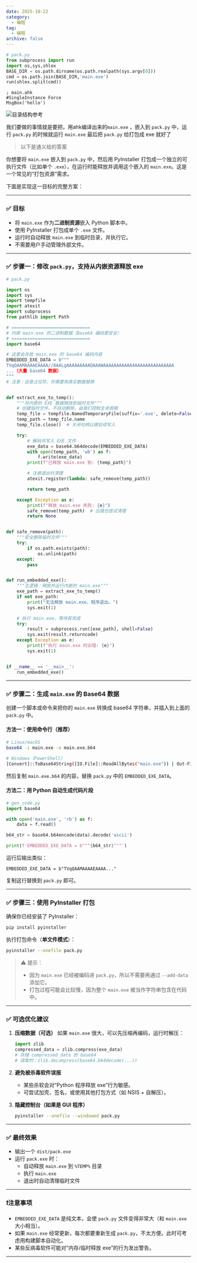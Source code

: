 ```yaml
---
date: 2025-10-22
category:
  - 编程
tag:
  - 编程
archive: false
---
```



```python
# pack.py
from subprocess import run
import os,sys,shlex
BASE_DIR = os.path.dirname(os.path.realpath(sys.argv[0]))
cmd = os.path.join(BASE_DIR,'main.exe')
run(shlex.split(cmd))
```

```autohotkey
; main.ahk
#SingleInstance Force
MsgBox('hello')
```


![目录结构参考](images/exe嵌入python/目录参考.png)


我们要做的事情就是要把，用ahk编译出来的```main.exe``` ，嵌入到 ```pack.py``` 中，运行 ```pack.py``` 的时候就运行 ```main.exe``` 最后把 ```pack.py``` 给打包成 exe 就好了
> 以下是通义给的答案

你想要将 `main.exe` 嵌入到 `pack.py` 中，然后用 PyInstaller 打包成一个独立的可执行文件（比如单个 `.exe`），在运行时能释放并调用这个嵌入的 `main.exe`。这是一个常见的“打包资源”需求。

下面是实现这一目标的完整方案：

---

### ✅ 目标
- 将 `main.exe` 作为**二进制资源**嵌入 Python 脚本中。
- 使用 PyInstaller 打包成单个 `.exe` 文件。
- 运行时自动释放 `main.exe` 到临时目录，并执行它。
- 不需要用户手动管理外部文件。

---

### ✅ 步骤一：修改 `pack.py`，支持从内嵌资源释放 exe

```python
# pack.py

import os
import sys
import tempfile
import atexit
import subprocess
from pathlib import Path

# ==============================
# 内嵌 main.exe 的二进制数据（Base64 编码更安全）
# ==============================
import base64

# 这里会存放 main.exe 的 base64 编码内容
EMBEDDED_EXE_DATA = b"""
TVqQAAMAAAAEAAAA//8AALgAAAAAAAAAQAAAWAAAAAAAAAAA4AAAAAAAAAAAAAAA
...（大量 base64 数据）
"""
# 注意：这是占位符，你需要用真实数据替换


def extract_exe_to_temp():
    """将内嵌的 EXE 数据释放到临时文件"""
    # 创建临时文件，不自动删除，由我们控制生命周期
    temp_file = tempfile.NamedTemporaryFile(suffix='.exe', delete=False)
    temp_path = temp_file.name
    temp_file.close()  # 关闭句柄以便后续写入

    try:
        # 解码并写入 EXE 文件
        exe_data = base64.b64decode(EMBEDDED_EXE_DATA)
        with open(temp_path, 'wb') as f:
            f.write(exe_data)
        print(f"已释放 main.exe 到: {temp_path}")

        # 注册退出时清理
        atexit.register(lambda: safe_remove(temp_path))

        return temp_path

    except Exception as e:
        print(f"释放 main.exe 失败: {e}")
        safe_remove(temp_path)  # 出错也尝试清理
        return None


def safe_remove(path):
    """安全删除临时文件"""
    try:
        if os.path.exists(path):
            os.unlink(path)
    except:
        pass


def run_embedded_exe():
    """主逻辑：释放并运行内嵌的 main.exe"""
    exe_path = extract_exe_to_temp()
    if not exe_path:
        print("无法释放 main.exe，程序退出。")
        sys.exit(1)

    # 执行 main.exe，等待其完成
    try:
        result = subprocess.run([exe_path], shell=False)
        sys.exit(result.returncode)
    except Exception as e:
        print(f"执行 main.exe 时出错: {e}")
        sys.exit(1)


if __name__ == '__main__':
    run_embedded_exe()
```

---

### ✅ 步骤二：生成 `main.exe` 的 Base64 数据

创建一个脚本或命令来把你的 `main.exe` 转换成 base64 字符串，并插入到上面的 `pack.py` 中。

#### 方法一：使用命令行（推荐）

```bash
# Linux/macOS
base64 -i main.exe -o main.exe.b64

# Windows（PowerShell）
[Convert]::ToBase64String([IO.File]::ReadAllBytes("main.exe")) | Out-File -Encoding ASCII main.exe.b64
```

然后复制 `main.exe.b64` 的内容，替换 `pack.py` 中的 `EMBEDDED_EXE_DATA`。

#### 方法二：用 Python 自动生成代码片段

```python
# gen_code.py
import base64

with open('main.exe', 'rb') as f:
    data = f.read()

b64_str = base64.b64encode(data).decode('ascii')

print(f'EMBEDDED_EXE_DATA = b"""{b64_str}"""')
```

运行后输出类似：

```
EMBEDDED_EXE_DATA = b"TVqQAAMAAAAEAAAA..."
```

复制这行替换到 `pack.py` 即可。

---

### ✅ 步骤三：使用 PyInstaller 打包

确保你已经安装了 PyInstaller：

```bash
pip install pyinstaller
```

执行打包命令（**单文件模式**）：

```bash
pyinstaller --onefile pack.py
```

> ⚠️ 提示：
> - 因为 `main.exe` 已经被编码进 `pack.py`，所以不需要再通过 `--add-data` 添加它。
> - 打包过程可能会比较慢，因为整个 `main.exe` 被当作字符串包含在代码中。

---

### ✅ 可选优化建议

1. **压缩数据（可选）**
   如果 `main.exe` 很大，可以先压缩再编码，运行时解压：

   ```python
   import zlib
   compressed_data = zlib.compress(exe_data)
   # 存储 compressed_data 的 base64
   # 读取时：zlib.decompress(base64.b64decode(...))
   ```

2. **避免被杀毒软件误报**
   - 某些杀软会对“Python 程序释放 exe”行为敏感。
   - 可尝试加壳、签名，或使用其他打包方式（如 NSIS + 自解压）。

3. **隐藏控制台（如果是 GUI 程序）**

   ```bash
   pyinstaller --onefile --windowed pack.py
   ```

---

### ✅ 最终效果

- 输出一个 `dist/pack.exe`
- 运行 `pack.exe` 时：
  - 自动释放 `main.exe` 到 `%TEMP%` 目录
  - 执行 `main.exe`
  - 退出时自动清理临时文件

---

### ❗注意事项

- `EMBEDDED_EXE_DATA` 是纯文本，会使 `pack.py` 文件变得非常大（和 `main.exe` 大小相当）。
- 如果 `main.exe` 经常更新，每次都要重新生成 `pack.py`，不太方便。此时可考虑用构建脚本自动化。
- 某些反病毒软件可能对“内存/临时释放 exe”的行为发出警告。

---

